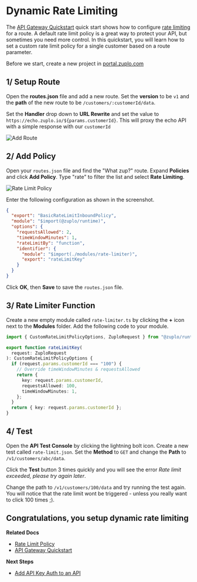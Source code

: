 # Dynamic Rate Limiting

The [API Gateway Quickstart](./proxy-public-api.md) quick start shows how to configure [rate limiting](../policies/rate-limit-inbound.md) for a route. A default rate limit policy is a great way to protect your API, but sometimes you need more control. In this quickstart, you will learn how to set a custom rate limit policy for a single customer based on a route parameter.

Before we start, create a new project in [portal.zuplo.com](https://portal.zuplo.com)

## 1/ Setup Route

Open the **routes.json** file and add a new route. Set the **version** to be `v1` and the **path** of the new route to be
`/customers/:customerId/data`.

Set the **Handler** drop down to **URL Rewrite** and set the value to `https://echo.zuplo.io/${params.customerId}`. This will proxy the echo API with a simple response with our `customerId`

![Add Route](../../static/media/quickstarts/per-customer-rate-limits/add-route.png)

## 2/ Add Policy

Open your `routes.json` file and find the "What zup?" route. Expand **Policies** and click **Add Policy**. Type "rate" to filter the list and select **Rate Limiting**.

![Rate Limit Policy](../../static/media/quickstarts/per-customer-rate-limits/rate-limit-policy.png)

Enter the following configuration as shown in the screenshot.

```json
{
  "export": "BasicRateLimitInboundPolicy",
  "module": "$import(@zuplo/runtime)",
  "options": {
    "requestsAllowed": 2,
    "timeWindowMinutes": 1,
    "rateLimitBy": "function",
    "identifier": {
      "module": "$import(./modules/rate-limiter)",
      "export": "rateLimitKey"
    }
  }
}
```

Click **OK**, then **Save** to save the `routes.json` file.

## 3/ Rate Limiter Function

Create a new empty module called `rate-limiter.ts` by clicking the **+** icon next to the **Modules** folder. Add the following code to your module.

```ts
import { CustomRateLimitPolicyOptions, ZuploRequest } from "@zuplo/runtime";

export function rateLimitKey(
  request: ZuploRequest
): CustomRateLimitPolicyOptions {
  if (request.params.customerId === "100") {
    // Override timeWindowMinutes & requestsAllowed
    return {
      key: request.params.customerId,
      requestsAllowed: 100,
      timeWindowMinutes: 1,
    };
  }
  return { key: request.params.customerId };
}
```

## 4/ Test

Open the **API Test Console** by clicking the lightning bolt icon. Create a new test called `rate-limit.json`. Set the **Method** to `GET` and change the **Path** to `/v1/customers/abc/data`.

Click the **Test** button 3 times quickly and you will see the error _Rate limit exceeded, please try again later_.

Change the path to `/v1/customers/100/data` and try running the test again. You will notice that the rate limit wont be triggered - unless you really want to click 100 times ;).

## Congratulations, you setup dynamic rate limiting

**Related Docs**

- [Rate Limit Policy](/docs/policies/rate-limit-inbound)
- [API Gateway Quickstart](/docs/quickstarts/proxy-public-api.md)

**Next Steps**

- [Add API Key Auth to an API](/docs/quickstarts/add-api-key-auth.md)
